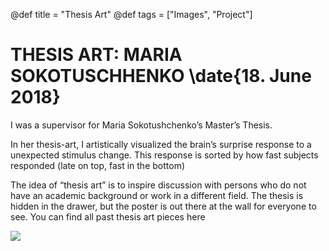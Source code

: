 @def title = "Thesis Art"
@def tags = ["Images", "Project"]

# THESIS ART: MARIA SOKOTUSCHHENKO \date{18. June 2018}
I was a supervisor for Maria Sokotushchenko’s Master’s Thesis.


In her thesis-art, I artistically visualized the brain’s surprise response to a unexpected stimulus change. This response is sorted by how fast subjects responded (late on top, fast in the bottom)

The idea of “thesis art” is to inspire discussion with persons who do not have an academic background or work in a different field. The thesis is hidden in the drawer, but the poster is out there at the wall for everyone to see. You can find all past thesis art pieces here

![](/assets/a2_maria.jpg)
